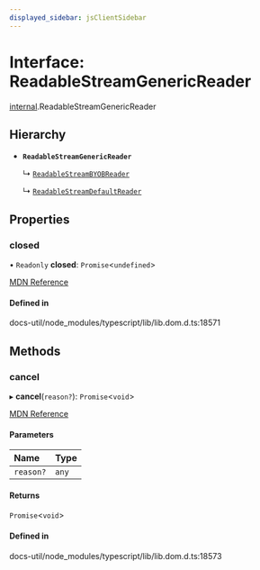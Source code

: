 ```yaml
---
displayed_sidebar: jsClientSidebar
---
```


# Interface: ReadableStreamGenericReader

[internal](../modules/internal-10.md).ReadableStreamGenericReader

## Hierarchy

- **`ReadableStreamGenericReader`**

  ↳ [`ReadableStreamBYOBReader`](internal-10.ReadableStreamBYOBReader.md)

  ↳ [`ReadableStreamDefaultReader`](internal-10.ReadableStreamDefaultReader.md)

## Properties

### closed

• `Readonly` **closed**: `Promise`<`undefined`\>

[MDN Reference](https://developer.mozilla.org/docs/Web/API/ReadableStreamBYOBReader/closed)

#### Defined in

docs-util/node_modules/typescript/lib/lib.dom.d.ts:18571

## Methods

### cancel

▸ **cancel**(`reason?`): `Promise`<`void`\>

[MDN Reference](https://developer.mozilla.org/docs/Web/API/ReadableStreamBYOBReader/cancel)

#### Parameters

| Name | Type |
| :------ | :------ |
| `reason?` | `any` |

#### Returns

`Promise`<`void`\>

#### Defined in

docs-util/node_modules/typescript/lib/lib.dom.d.ts:18573
